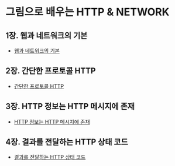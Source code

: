# 그림으로 배우는 HTTP & NETWORK

## 1장. 웹과 네트워크의 기본

- [웹과 네트워크의 기본](./ch01_웹과_네트워크의_기본/README.md)

## 2장. 간단한 프로토콜 HTTP

- [간단한 프로토콜 HTTP](ch02_간단한_프로토콜_HTTP/README.md)

## 3장. HTTP 정보는 HTTP 메시지에 존재

- [HTTP 정보는 HTTP 메시지에 존재](ch03_HTTP_정보는_HTTP_메시지에_있다/README.md)

## 4장. 결과를 전달하는 HTTP 상태 코드

- [결과를 전달하는 HTTP 상태 코드](ch04_결과를_전달하는_HTTP_상태_코드/README.md)
